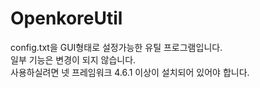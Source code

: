 # OpenkoreUtil
config.txt을 GUI형태로 설정가능한 유틸 프로그램입니다.<br>
일부 기능은 변경이 되지 않습니다.<br>
사용하실려면 넷 프레임워크 4.6.1 이상이 설치되어 있어야 합니다.<br>